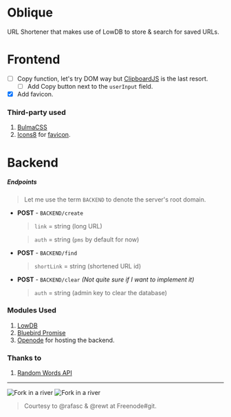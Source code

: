 # Oblique

URL Shortener that makes use of LowDB to store &amp; search for saved URLs.

# Frontend
- [ ] Copy function, let's try DOM way but [ClipboardJS](https://clipboardjs.com/) is the last resort.
    - [ ] Add Copy button next to the `userInput` field.
- [x] Add favicon.

### Third-party used
1. [BulmaCSS](https://bulma.io/)
2. [Icons8](https://icons8.com/) for [favicon](https://icons8.com/icon/43015/cut).

# Backend
##### Endpoints
>Let me use the term `BACKEND` to denote the server's root domain.

* **POST** - `BACKEND/create`
    > `link` = string (long URL)

    > `auth` = string (`pms` by default for now)
* **POST** - `BACKEND/find` 
    > `shortLink` = string (shortened URL id) 
* **POST** - `BACKEND/clear` *(Not quite sure if I want to implement it)*
    > `auth` = string (admin key to clear the database) 

### Modules Used
1. [LowDB](https://www.npmjs.com/package/lowdb)
2. [Bluebird Promise](http://bluebirdjs.com)
3. [Openode](https://openode.io) for hosting the backend.

### Thanks to
1. [Random Words API](https://nlp.fi.muni.cz/projekty/random_word/)

***

![Fork in a river](http://www.ohranger.com/sites/ohranger.com/files/imagecache/parkphoto_header/parkphotos/BISO7042.jpg)
![Fork in a river](https://i.imgur.com/vtA82JY.jpg)

>Courtesy to @rafasc & @rewt at Freenode#git.